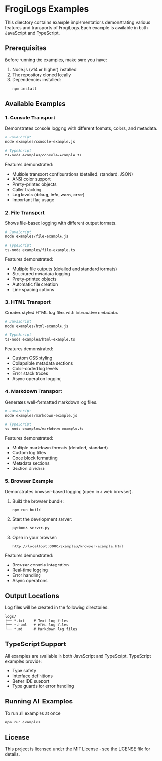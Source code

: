 # FrogiLogs Examples

This directory contains example implementations demonstrating various features and transports of FrogiLogs. Each example is available in both JavaScript and TypeScript.

## Prerequisites

Before running the examples, make sure you have:

1. Node.js (v14 or higher) installed
2. The repository cloned locally
3. Dependencies installed:
   ```bash
   npm install
   ```

## Available Examples

### 1. Console Transport

Demonstrates console logging with different formats, colors, and metadata.

```bash
# JavaScript
node examples/console-example.js

# TypeScript
ts-node examples/console-example.ts
```

Features demonstrated:

- Multiple transport configurations (detailed, standard, JSON)
- ANSI color support
- Pretty-printed objects
- Caller tracking
- Log levels (debug, info, warn, error)
- Important flag usage

### 2. File Transport

Shows file-based logging with different output formats.

```bash
# JavaScript
node examples/file-example.js

# TypeScript
ts-node examples/file-example.ts
```

Features demonstrated:

- Multiple file outputs (detailed and standard formats)
- Structured metadata logging
- Pretty-printed objects
- Automatic file creation
- Line spacing options

### 3. HTML Transport

Creates styled HTML log files with interactive metadata.

```bash
# JavaScript
node examples/html-example.js

# TypeScript
ts-node examples/html-example.ts
```

Features demonstrated:

- Custom CSS styling
- Collapsible metadata sections
- Color-coded log levels
- Error stack traces
- Async operation logging

### 4. Markdown Transport

Generates well-formatted markdown log files.

```bash
# JavaScript
node examples/markdown-example.js

# TypeScript
ts-node examples/markdown-example.ts
```

Features demonstrated:

- Multiple markdown formats (detailed, standard)
- Custom log titles
- Code block formatting
- Metadata sections
- Section dividers

### 5. Browser Example

Demonstrates browser-based logging (open in a web browser).

1. Build the browser bundle:

   ```bash
   npm run build
   ```

2. Start the development server:

   ```bash
   python3 server.py
   ```

3. Open in your browser:
   ```
   http://localhost:8000/examples/browser-example.html
   ```

Features demonstrated:

- Browser console integration
- Real-time logging
- Error handling
- Async operations

## Output Locations

Log files will be created in the following directories:

```
logs/
├── *.txt    # Text log files
├── *.html   # HTML log files
└── *.md     # Markdown log files
```

## TypeScript Support

All examples are available in both JavaScript and TypeScript. TypeScript examples provide:

- Type safety
- Interface definitions
- Better IDE support
- Type guards for error handling

## Running All Examples

To run all examples at once:

```bash
npm run examples
```

## License

This project is licensed under the MIT License - see the LICENSE file for details.

